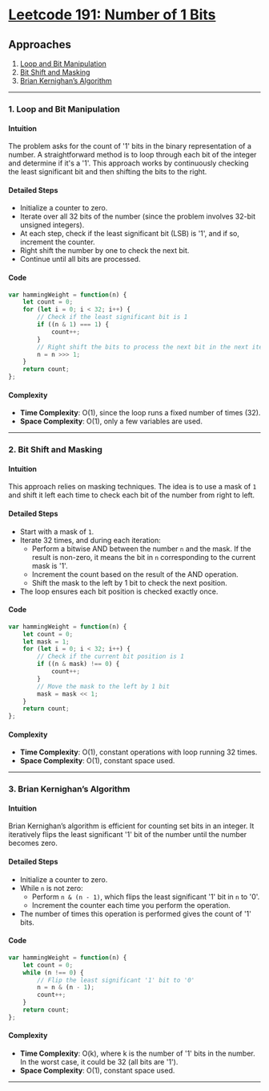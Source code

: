 # [Leetcode 191: Number of 1 Bits](https://leetcode.com/problems/number-of-1-bits/)

## Approaches
1. [Loop and Bit Manipulation](#loop-and-bit-manipulation)
2. [Bit Shift and Masking](#bit-shift-and-masking)
3. [Brian Kernighan’s Algorithm](#brian-kernighans-algorithm)

---

### 1. Loop and Bit Manipulation

#### Intuition
The problem asks for the count of '1' bits in the binary representation of a number. A straightforward method is to loop through each bit of the integer and determine if it's a '1'. This approach works by continuously checking the least significant bit and then shifting the bits to the right.

#### Detailed Steps
- Initialize a counter to zero.
- Iterate over all 32 bits of the number (since the problem involves 32-bit unsigned integers).
- At each step, check if the least significant bit (LSB) is '1', and if so, increment the counter.
- Right shift the number by one to check the next bit.
- Continue until all bits are processed.

#### Code
```javascript
var hammingWeight = function(n) {
    let count = 0;
    for (let i = 0; i < 32; i++) {
        // Check if the least significant bit is 1
        if ((n & 1) === 1) {
            count++;
        }
        // Right shift the bits to process the next bit in the next iteration
        n = n >>> 1;
    }
    return count;
};
```

#### Complexity
- **Time Complexity**: O(1), since the loop runs a fixed number of times (32).
- **Space Complexity**: O(1), only a few variables are used.

---

### 2. Bit Shift and Masking

#### Intuition
This approach relies on masking techniques. The idea is to use a mask of `1` and shift it left each time to check each bit of the number from right to left.

#### Detailed Steps
- Start with a mask of `1`.
- Iterate 32 times, and during each iteration:
  - Perform a bitwise AND between the number `n` and the mask. If the result is non-zero, it means the bit in `n` corresponding to the current mask is '1'.
  - Increment the count based on the result of the AND operation.
  - Shift the mask to the left by 1 bit to check the next position.
- The loop ensures each bit position is checked exactly once.

#### Code
```javascript
var hammingWeight = function(n) {
    let count = 0;
    let mask = 1;
    for (let i = 0; i < 32; i++) {
        // Check if the current bit position is 1
        if ((n & mask) !== 0) {
            count++;
        }
        // Move the mask to the left by 1 bit
        mask = mask << 1;
    }
    return count;
};
```

#### Complexity
- **Time Complexity**: O(1), constant operations with loop running 32 times.
- **Space Complexity**: O(1), constant space used.

---

### 3. Brian Kernighan’s Algorithm

#### Intuition
Brian Kernighan’s algorithm is efficient for counting set bits in an integer. It iteratively flips the least significant '1' bit of the number until the number becomes zero.

#### Detailed Steps
- Initialize a counter to zero.
- While `n` is not zero:
  - Perform `n & (n - 1)`, which flips the least significant '1' bit in `n` to '0'.
  - Increment the counter each time you perform the operation.
- The number of times this operation is performed gives the count of '1' bits.

#### Code
```javascript
var hammingWeight = function(n) {
    let count = 0;
    while (n !== 0) {
        // Flip the least significant '1' bit to '0'
        n = n & (n - 1);
        count++;
    }
    return count;
};
```

#### Complexity
- **Time Complexity**: O(k), where k is the number of '1' bits in the number. In the worst case, it could be 32 (all bits are '1').
- **Space Complexity**: O(1), constant space used.

---

